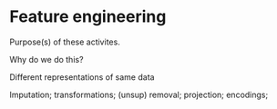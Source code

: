 


# Feature engineering

Purpose(s) of these activites. 

Why do we do this?

Different representations of same data

Imputation; transformations; (unsup) removal; projection; encodings;

